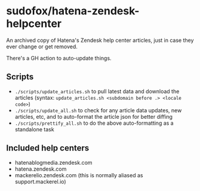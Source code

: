 # sudofox/hatena-zendesk-helpcenter

An archived copy of Hatena's Zendesk help center articles, just in case they ever change or get removed.

There's a GH action to auto-update things.

## Scripts

- `./scripts/update_articles.sh` to pull latest data and download the articles (syntax: `update_articles.sh <subdomain before .> <locale code>`)
- `./scripts/update_all.sh` to check for any article data updates, new articles, etc, and to auto-format the article json for better diffing
- `./scripts/prettify_all.sh` to do the above auto-formatting as a standalone task

## Included help centers

- hatenablogmedia.zendesk.com
- hatena.zendesk.com
- mackerelio.zendesk.com (this is normally aliased as support.mackerel.io)
